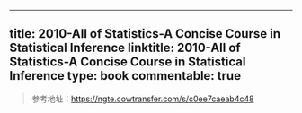 
---
title: 2010-All of Statistics-A Concise Course in Statistical Inference 
linktitle: 2010-All of Statistics-A Concise Course in Statistical Inference 
type: book
commentable: true
---

> 参考地址：https://ngte.cowtransfer.com/s/c0ee7caeab4c48

    